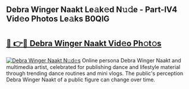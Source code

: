## Debra Winger Naakt Le𝚊k𝚎d N𝚞𝚍e - Part-lV4 Vid𝚎o Photos Le𝚊ks B0QlG

# <h2><a href="http://fb6hgmd.evod.top/?m=Debra+Winger+Naakt">🔗 👉🔴 Debra Winger Naakt Vid𝚎o Ph𝚘t𝚘s</a></h2>

[![Debra Winger Naakt N𝚞d𝚎s](https://i.imgur.com/8V9OHl7.gif)](http://fb6hgmd.evod.top/?m=Debra+Winger+Naakt)
Online persona Debra Winger Naakt and multimedia artist, celebrated for publishing dance and lifestyle material through trending dance routines and mini vlogs. The public's perception Debra Winger Naakt of a public figure can change over time. 
